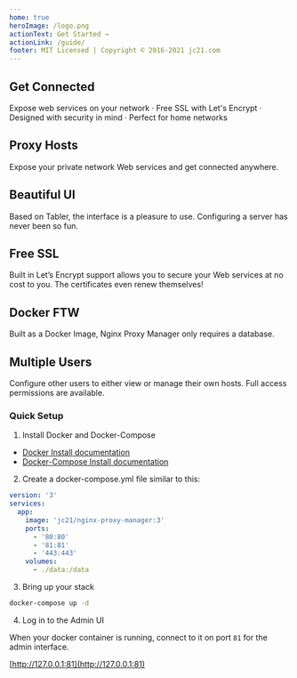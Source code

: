 ```yaml
---
home: true
heroImage: /logo.png
actionText: Get Started →
actionLink: /guide/
footer: MIT Licensed | Copyright © 2016-2021 jc21.com
---
```


<div class="features">
  <div class="feature">
    <h2>Get Connected</h2>
    <p>
      Expose web services on your network &middot;
      Free SSL with Let's Encrypt  &middot;
      Designed with security in mind  &middot;
      Perfect for home networks
    </p>
  </div>
  <div class="feature">
    <h2>Proxy Hosts</h2>
    <p>Expose your private network Web services and get connected anywhere.</p>
  </div>
  <div class="feature">
    <h2>Beautiful UI</h2>
    <p>Based on Tabler, the interface is a pleasure to use. Configuring a server has never been so fun.</p>
  </div>
  <div class="feature">
    <h2>Free SSL</h2>
    <p>Built in Let’s Encrypt support allows you to secure your Web services at no cost to you. The certificates even renew themselves!</p>
  </div>
  <div class="feature">
    <h2>Docker FTW</h2>
    <p>Built as a Docker Image, Nginx Proxy Manager only requires a database.</p>
  </div>
  <div class="feature">
    <h2>Multiple Users</h2>
    <p>Configure other users to either view or manage their own hosts. Full access permissions are available.</p>
  </div>
</div>

### Quick Setup

1. Install Docker and Docker-Compose

- [Docker Install documentation](https://docs.docker.com/install/)
- [Docker-Compose Install documentation](https://docs.docker.com/compose/install/)

2. Create a docker-compose.yml file similar to this:

```yml
version: '3'
services:
  app:
    image: 'jc21/nginx-proxy-manager:3'
    ports:
      - '80:80'
      - '81:81'
      - '443:443'
    volumes:
      - ./data:/data
```

3. Bring up your stack

```bash
docker-compose up -d
```

4. Log in to the Admin UI

When your docker container is running, connect to it on port `81` for the admin interface.

[http://127.0.0.1:81](http://127.0.0.1:81)
